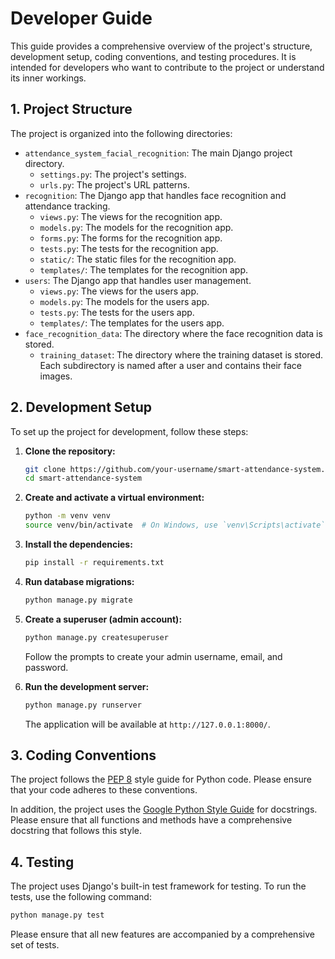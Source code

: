 # Developer Guide

This guide provides a comprehensive overview of the project's structure, development setup, coding conventions, and testing procedures. It is intended for developers who want to contribute to the project or understand its inner workings.

## 1. Project Structure

The project is organized into the following directories:

-   `attendance_system_facial_recognition`: The main Django project directory.
    -   `settings.py`: The project's settings.
    -   `urls.py`: The project's URL patterns.
-   `recognition`: The Django app that handles face recognition and attendance tracking.
    -   `views.py`: The views for the recognition app.
    -   `models.py`: The models for the recognition app.
    -   `forms.py`: The forms for the recognition app.
    -   `tests.py`: The tests for the recognition app.
    -   `static/`: The static files for the recognition app.
    -   `templates/`: The templates for the recognition app.
-   `users`: The Django app that handles user management.
    -   `views.py`: The views for the users app.
    -   `models.py`: The models for the users app.
    -   `tests.py`: The tests for the users app.
    -   `templates/`: The templates for the users app.
-   `face_recognition_data`: The directory where the face recognition data is stored.
    -   `training_dataset`: The directory where the training dataset is stored. Each subdirectory is named after a user and contains their face images.

## 2. Development Setup

To set up the project for development, follow these steps:

1.  **Clone the repository:**
    ```bash
    git clone https://github.com/your-username/smart-attendance-system.git
    cd smart-attendance-system
    ```

2.  **Create and activate a virtual environment:**
    ```bash
    python -m venv venv
    source venv/bin/activate  # On Windows, use `venv\Scripts\activate`
    ```

3.  **Install the dependencies:**
    ```bash
    pip install -r requirements.txt
    ```

4.  **Run database migrations:**
    ```bash
    python manage.py migrate
    ```

5.  **Create a superuser (admin account):**
    ```bash
    python manage.py createsuperuser
    ```
    Follow the prompts to create your admin username, email, and password.

6.  **Run the development server:**
    ```bash
    python manage.py runserver
    ```
    The application will be available at `http://127.0.0.1:8000/`.

## 3. Coding Conventions

The project follows the [PEP 8](https://www.python.org/dev/peps/pep-0008/) style guide for Python code. Please ensure that your code adheres to these conventions.

In addition, the project uses the [Google Python Style Guide](https://google.github.io/styleguide/pyguide.html) for docstrings. Please ensure that all functions and methods have a comprehensive docstring that follows this style.

## 4. Testing

The project uses Django's built-in test framework for testing. To run the tests, use the following command:

```bash
python manage.py test
```

Please ensure that all new features are accompanied by a comprehensive set of tests.
